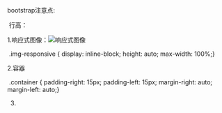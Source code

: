 bootstrap注意点:

​	行高：



1.响应式图像：<img src="..." class="img-responsive" alt="响应式图像">

​	.img-responsive {  display: inline-block;  height: auto;  max-width: 100%;}

2.容器

​	.container {   padding-right: 15px;   padding-left: 15px;   margin-right: auto;   margin-left: auto;}

3.